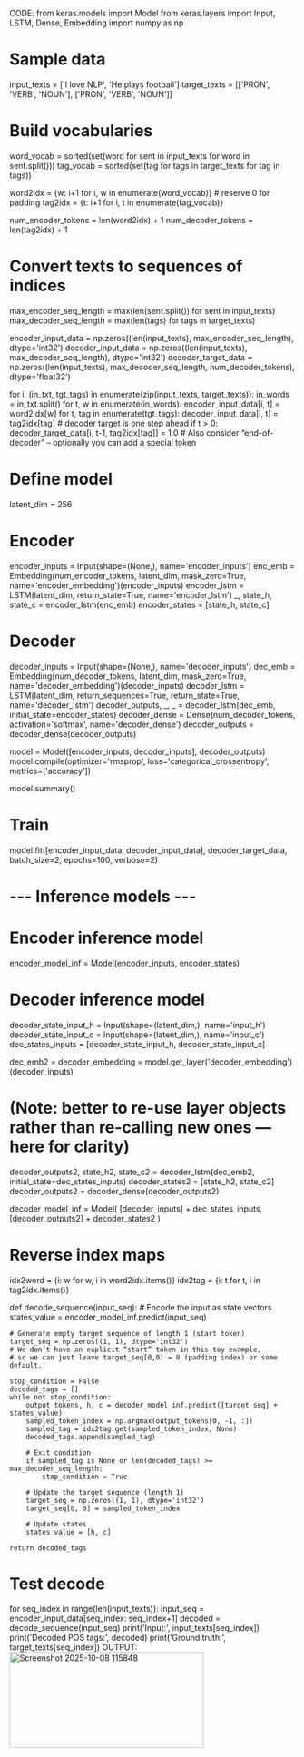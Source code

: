 CODE:
from keras.models import Model
from keras.layers import Input, LSTM, Dense, Embedding
import numpy as np

# Sample data
input_texts = ['I love NLP', 'He plays football']
target_texts = [['PRON', 'VERB', 'NOUN'], ['PRON', 'VERB', 'NOUN']]

# Build vocabularies
word_vocab = sorted(set(word for sent in input_texts for word in sent.split()))
tag_vocab = sorted(set(tag for tags in target_texts for tag in tags))

word2idx = {w: i+1 for i, w in enumerate(word_vocab)}  # reserve 0 for padding
tag2idx = {t: i+1 for i, t in enumerate(tag_vocab)}

num_encoder_tokens = len(word2idx) + 1
num_decoder_tokens = len(tag2idx) + 1

# Convert texts to sequences of indices
max_encoder_seq_length = max(len(sent.split()) for sent in input_texts)
max_decoder_seq_length = max(len(tags) for tags in target_texts)

encoder_input_data = np.zeros((len(input_texts), max_encoder_seq_length), dtype='int32')
decoder_input_data = np.zeros((len(input_texts), max_decoder_seq_length), dtype='int32')
decoder_target_data = np.zeros((len(input_texts), max_decoder_seq_length, num_decoder_tokens), dtype='float32')

for i, (in_txt, tgt_tags) in enumerate(zip(input_texts, target_texts)):
    in_words = in_txt.split()
    for t, w in enumerate(in_words):
        encoder_input_data[i, t] = word2idx[w]
    for t, tag in enumerate(tgt_tags):
        decoder_input_data[i, t] = tag2idx[tag]
        # decoder target is one step ahead
        if t > 0:
            decoder_target_data[i, t-1, tag2idx[tag]] = 1.0
    # Also consider “end-of-decoder” – optionally you can add a special token

# Define model
latent_dim = 256

# Encoder
encoder_inputs = Input(shape=(None,), name='encoder_inputs')
enc_emb = Embedding(num_encoder_tokens, latent_dim, mask_zero=True, name='encoder_embedding')(encoder_inputs)
encoder_lstm = LSTM(latent_dim, return_state=True, name='encoder_lstm')
_, state_h, state_c = encoder_lstm(enc_emb)
encoder_states = [state_h, state_c]

# Decoder
decoder_inputs = Input(shape=(None,), name='decoder_inputs')
dec_emb = Embedding(num_decoder_tokens, latent_dim, mask_zero=True, name='decoder_embedding')(decoder_inputs)
decoder_lstm = LSTM(latent_dim, return_sequences=True, return_state=True, name='decoder_lstm')
decoder_outputs, _, _ = decoder_lstm(dec_emb, initial_state=encoder_states)
decoder_dense = Dense(num_decoder_tokens, activation='softmax', name='decoder_dense')
decoder_outputs = decoder_dense(decoder_outputs)

model = Model([encoder_inputs, decoder_inputs], decoder_outputs)
model.compile(optimizer='rmsprop', loss='categorical_crossentropy', metrics=['accuracy'])

model.summary()

# Train
model.fit([encoder_input_data, decoder_input_data],
          decoder_target_data,
          batch_size=2,
          epochs=100,
          verbose=2)

# --- Inference models ---
# Encoder inference model
encoder_model_inf = Model(encoder_inputs, encoder_states)

# Decoder inference model
decoder_state_input_h = Input(shape=(latent_dim,), name='input_h')
decoder_state_input_c = Input(shape=(latent_dim,), name='input_c')
dec_states_inputs = [decoder_state_input_h, decoder_state_input_c]

dec_emb2 = decoder_embedding = model.get_layer('decoder_embedding')(decoder_inputs)
# (Note: better to re-use layer objects rather than re-calling new ones — here for clarity)
decoder_outputs2, state_h2, state_c2 = decoder_lstm(dec_emb2, initial_state=dec_states_inputs)
decoder_states2 = [state_h2, state_c2]
decoder_outputs2 = decoder_dense(decoder_outputs2)

decoder_model_inf = Model(
    [decoder_inputs] + dec_states_inputs,
    [decoder_outputs2] + decoder_states2
)

# Reverse index maps
idx2word = {i: w for w, i in word2idx.items()}
idx2tag = {i: t for t, i in tag2idx.items()}

def decode_sequence(input_seq):
    # Encode the input as state vectors
    states_value = encoder_model_inf.predict(input_seq)

    # Generate empty target sequence of length 1 (start token)
    target_seq = np.zeros((1, 1), dtype='int32')
    # We don’t have an explicit “start” token in this toy example,
    # so we can just leave target_seq[0,0] = 0 (padding index) or some default.

    stop_condition = False
    decoded_tags = []
    while not stop_condition:
        output_tokens, h, c = decoder_model_inf.predict([target_seq] + states_value)
        sampled_token_index = np.argmax(output_tokens[0, -1, :])
        sampled_tag = idx2tag.get(sampled_token_index, None)
        decoded_tags.append(sampled_tag)

        # Exit condition
        if sampled_tag is None or len(decoded_tags) >= max_decoder_seq_length:
            stop_condition = True

        # Update the target sequence (length 1)
        target_seq = np.zeros((1, 1), dtype='int32')
        target_seq[0, 0] = sampled_token_index

        # Update states
        states_value = [h, c]

    return decoded_tags

# Test decode
for seq_index in range(len(input_texts)):
    input_seq = encoder_input_data[seq_index: seq_index+1]
    decoded = decode_sequence(input_seq)
    print('Input:', input_texts[seq_index])
    print('Decoded POS tags:', decoded)
    print('Ground truth:', target_texts[seq_index])
    OUTPUT:
    <img width="342" height="169" alt="Screenshot 2025-10-08 115848" src="https://github.com/user-attachments/assets/3e2c4ff1-cdce-4d94-b34b-86339f62a29b" />
